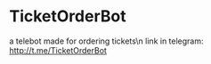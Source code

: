 # TicketOrderBot
 a telebot made for ordering tickets\n
 link in telegram: http://t.me/TicketOrderBot
